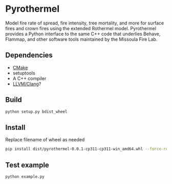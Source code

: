 # Pyrothermel
Model fire rate of spread, fire intensity, tree mortality, and more for surface fires and crown fires using the extended 
Rothermel model. Pyrothermel provides a Python interface to the same C++ code that underlies Behave, Flammap, and other 
software tools maintained by the Missoula Fire Lab. 

## Dependencies
- [CMake](https://cmake.org/download/)
- setuptools
- A C++ compiler
- [LLVM/Clang](https://clang.llvm.org/)?


## Build
```bash
python setup.py bdist_wheel
```

## Install
Replace filename of wheel as needed

```bash
pip install dist/pyrothermel-0.0.1-cp311-cp311-win_amd64.whl --force-reinstall
```

## Test example
```bash
python example.py
```
